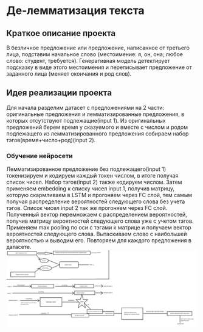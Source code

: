 # Де-лемматизация текста
## Краткое описание проекта
В безличное предложение или предложение, написанное от третьего лица, подставим начальное слово (местоимение: я, он, она; любое слово: студент, требуется). Генеративная модель детектирует подсказку в виде этого местоимения и переписывает предложение от заданного лица (меняет окончания и род слов).

## Идея реализации проекта
Для начала разделим датасет с предложениями на 2 части: оригинальные предложения и лемматизированные предложения, в которых отсутствуют подлежащие(input 1). Из оригинальных предложений берем время у сказуемого и вместе с числом и родом подлежащего из лемматизированного предложения собираем набор тэгов(время+число+род)(input 2).
### Обучение нейросети
Лемматизированное предложение без подлежащего(input 1) токенизируем и кодируем каждый токен числом, в итоге получая список чисел. Набор тэгов(input 2) также кодируем числом. Затем применяем embedding к списку чисел input 1, получив матрицу, которую скармливаем в LSTM и прогоняем через FC слой, тем самым получая распределение вероятностей следующего слова без учета тэгов. Список чисел input 2 так же прогоняем через FC слой. Полученный вектор перемножаем с распределением вероятностей, получив матрицу вероятностей следующего слова уже с учетом тэгов. Применяем max pooling по оси с тэгами к матрице и получаем вектор вероятностей следующего слова. Вытаскиваем слово с наибольшей вероятностью и выводим его. Повторяем для каждого предложения в датасете.
![ML Scheme](ML_project_scheme.png)
